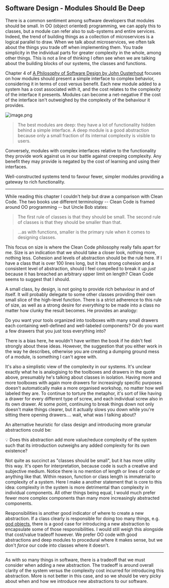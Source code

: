 ## Software Design - Modules Should Be Deep

There is a common sentiment among software developers that modules should be small. In OO (object oriented) programming, we can apply this to classes, but a module can refer also to sub-systems and entire services. Indeed, the trend of building things as a collection of microservices is a logical parallel to draw. When we talk about microservices, we often talk about the things you trade off when implementing them. You trade simplicity in the individual parts for greater complexity in the whole, among other things. This is not a line of thinking I often see when we are talking about the building blocks of our systems, the classes and functions.


Chapter 4 of [A Philosophy of Software Design by John Ousterhout](https://www.goodreads.com/book/show/39996759-a-philosophy-of-software-design) focuses on how modules should present a simple interface to complex behavior, considering it in terms of cost versus benefit. Each new module added to a system has a cost associated with it, and the cost relates to the complexity of the interface it presents. Modules can become a net-negative if the cost of the interface isn't outweighed by the complexity of the behaviour it provides.



![image.png](https://cdn.hashnode.com/res/hashnode/image/upload/v1641607891801/J4yvQSVc6Q.png)


> The best modules are deep: they have a lot of functionality hidden behind a simple interface. A deep module is a good abstraction because only a small fraction of its internal complexity is visible to users.

Conversely, modules with complex interfaces relative to the functionality they provide work against us in our battle against creeping complexity. Any benefit they may provide is negated by the cost of learning and using their interfaces.

Well-constructed systems tend to favour fewer, simpler modules providing a gateway to rich functionality.


---


While reading this chapter I couldn't help but draw a comparison with Clean Code. The two books use different terminology -- Clean Code is framed around OO programming -- but Uncle Bob states:


> The first rule of classes is that they should be small. The second rule of classes is that they should be smaller than that.

> ...as with functions, smaller is the primary rule when it comes to designing classes.

This focus on size is where the Clean Code philosophy really falls apart for me. Size is an indication that we should take a closer look, nothing more, nothing less. Cohesion and levels of abstraction should be the rule here. If I have a class that is over 100 lines long, but it has strong cohesion and a consistent level of abstraction, should I feel compelled to break it up _just_ because it has breached an arbitrary upper limit on length? Clean Code seems to suggest that I should.


A small class, by design, is not going to provide rich behaviour in and of itself. It will probably delegate to some other classes providing their own small slice of the high-level function. There is a strict adherence to this rule of size, as well as a strong desire for _everything_ to be made into a class no matter how clunky the result becomes.
He provides an analogy:

> 
Do you want your tools organized into toolboxes with many small drawers each containing well-defined and well-labeled components? Or do you want a few drawers that you just toss everything into?


There is a bias here, he wouldn't have written the book if he didn't feel strongly about these ideas. However, the suggestion that you either work in the way he describes, otherwise you are creating a dumping ground mess of a module, is something I can't agree with.


It's also a simplistic view of the complexity in our systems. It's unclear exactly what he is analogising to the toolboxes and drawers in the quote above, presumably he's talking about classes in isolation. Having more and more toolboxes with again more drawers for increasingly specific purposes doesn't automatically make a more organised workshop, no matter how well labeled they are. To continue to torture the metaphor, it's sort of like having a drawer for every different type of screw, and each individual screw also in its own drawer. At some point, continuing to break things down not only doesn't make things clearer, but it actually slows you down while you're sitting there opening drawers.... wait, what was I talking about?


An alternative heuristic for class design and introducing more granular abstractions could be:

> 
💡 Does this abstraction add more value/reduce complexity of the system such that its introduction outweighs any added complexity for its own existence?


Not quite as succinct as "classes should be small", but it has more utility this way. It's open for interpretation, because code is such a creative and subjective medium. Notice there is no mention of length or lines of code or anything like that. Within reason, function or class length is immaterial to complexity of a system. Here I make a another statement that is core to this idea: complexity in the system is more detrimental than complexity in individual components. All other things being equal, I would much prefer fewer more complex components than many more increasingly abstracted components.

Responsibilities is another good indicator of where to create a new abstraction. If a class clearly is responsible for doing too many things, e.g. [god objects](https://en.wikipedia.org/wiki/God_object), there is a good case for introducing a new abstraction to encapsulate some of those responsibilities. I would still weigh this alongside that cost/value tradeoff however. We prefer OO code with good abstractions and deep modules to procedural where it makes sense, but we don't _force_ our code into classes where it doesn't.


---


As with so many things in software, there is a tradeoff that we must consider when adding a new abstraction. The tradeoff is around overall clarity of the system versus the complexity cost incurred for introducing this abstraction. More is not better in this case, and so we should be very picky about when and how we introduce new abstractions to our software.